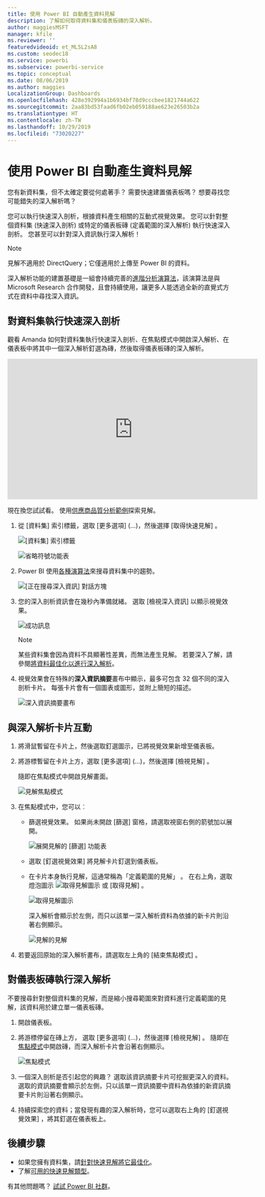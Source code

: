 ```yaml
---
title: 使用 Power BI 自動產生資料見解
description: 了解如何取得資料集和儀表板磚的深入解析。
author: maggiesMSFT
manager: kfile
ms.reviewer: ''
featuredvideoid: et_MLSL2sA8
ms.custom: seodec18
ms.service: powerbi
ms.subservice: powerbi-service
ms.topic: conceptual
ms.date: 08/06/2019
ms.author: maggies
LocalizationGroup: Dashboards
ms.openlocfilehash: 428e392994a1b6934bf78d9cccbee1821744a622
ms.sourcegitcommit: 2aa83bd53faad6fb02eb059188ae623e26503b2a
ms.translationtype: HT
ms.contentlocale: zh-TW
ms.lasthandoff: 10/29/2019
ms.locfileid: "73020227"
---
```

# <a name="generate-data-insights-automatically-with-power-bi"></a>使用 Power BI 自動產生資料見解
您有新資料集，但不太確定要從何處著手？  需要快速建置儀表板嗎？  想要尋找您可能錯失的深入解析嗎？

您可以執行快速深入剖析，根據資料產生相關的互動式視覺效果。 您可以針對整個資料集 (快速深入剖析) 或特定的儀表板磚 (定義範圍的深入解析) 執行快速深入剖析。 您甚至可以針對深入資訊執行深入解析！

> [!NOTE]
> 見解不適用於 DirectQuery；它僅適用於上傳至 Power BI 的資料。
> 

深入解析功能的建置基礎是一組會持續完善的[進階分析演算法](service-insight-types.md)，該演算法是與 Microsoft Research 合作開發，且會持續使用，讓更多人能透過全新的直覺式方式在資料中尋找深入資訊。

## <a name="run-quick-insights-on-a-dataset"></a>對資料集執行快速深入剖析
觀看 Amanda 如何對資料集執行快速深入剖析、在焦點模式中開啟深入解析、在儀表板中將其中一個深入解析釘選為磚，然後取得儀表板磚的深入解析。

<iframe width="560" height="315" src="https://www.youtube.com/embed/et_MLSL2sA8" frameborder="0" allowfullscreen></iframe>


現在換您試試看。 使用[供應商品質分析範例](sample-supplier-quality.md)探索見解。

1. 從 [資料集]  索引標籤，選取 [更多選項]  (...)，然後選擇 [取得快速見解]  。
   
    ![[資料集] 索引標籤](media/service-insights/power-bi-ellipses.png)
   
    ![省略符號功能表](media/service-insights/power-bi-tab.png)
2. Power BI 使用[各種演算法](service-insight-types.md)來搜尋資料集中的趨勢。
   
    ![[正在搜尋深入資訊] 對話方塊](media/service-insights/pbi_autoinsightssearching.png)
3. 您的深入剖析資訊會在幾秒內準備就緒。  選取 [檢視深入資訊]  以顯示視覺效果。
   
    ![成功訊息](media/service-insights/pbi_autoinsightsuccess.png)
   
    > [!NOTE]
    > 某些資料集會因為資料不具顯著性差異，而無法產生見解。  若要深入了解，請參閱[將資料最佳化以進行深入解析](service-insights-optimize.md)。
    > 
    
4. 視覺效果會在特殊的**深入資訊摘要**畫布中顯示，最多可包含 32 個不同的深入剖析卡片。 每張卡片會有一個圖表或圖形，並附上簡短的描述。
   
    ![深入資訊摘要畫布](media/service-insights/power-bi-insights.png)

## <a name="interact-with-the-insight-cards"></a>與深入解析卡片互動

1. 將滑鼠暫留在卡片上，然後選取釘選圖示，已將視覺效果新增至儀表板。

2. 將游標暫留在卡片上方，選取 [更多選項]  (...)，然後選擇 [檢視見解]  。 

    隨即在焦點模式中開啟見解畫面。
   
    ![見解焦點模式](media/service-insights/power-bi-insight-focus.png)
3. 在焦點模式中，您可以︰
   
   * 篩選視覺效果。 如果尚未開啟 [篩選]  窗格，請選取視窗右側的箭號加以展開。

       ![展開見解的 [篩選] 功能表](media/service-insights/power-bi-insights-filter-new.png)
   * 選取 [釘選視覺效果]  將見解卡片釘選到儀表板。
   * 在卡片本身執行見解，這通常稱為「定義範圍的見解」  。 在右上角，選取燈泡圖示 ![取得見解圖示](media/service-insights/power-bi-bulb-icon.png) 或 [取得見解]  。
     
       ![取得見解圖示](media/service-insights/pbi-autoinsights-tile.png)
     
     深入解析會顯示於左側，而只以該單一深入解析資料為依據的新卡片則沿著右側顯示。
     
       ![見解的見解](media/service-insights/power-bi-insights-on-insights-new.png)
4. 若要返回原始的深入解析畫布，請選取左上角的 [結束焦點模式]  。

## <a name="run-insights-on-a-dashboard-tile"></a>對儀表板磚執行深入解析
不要搜尋針對整個資料集的見解，而是縮小搜尋範圍來對資料進行定義範圍的見解，該資料用於建立單一儀表板磚。 

1. 開啟儀表板。
2. 將游標停留在磚上方， 選取 [更多選項]  (...)，然後選擇 [檢視見解]  。 隨即在[焦點模式](service-focus-mode.md)中開啟磚，而深入解析卡片會沿著右側顯示。    
   
    ![焦點模式](media/service-insights/pbi-insights-tile.png)    
3. 一個深入剖析是否引起您的興趣？ 選取該資訊摘要卡片可挖掘更深入的資料。 選取的資訊摘要會顯示於左側，只以該單一資訊摘要中資料為依據的新資訊摘要卡片則沿著右側顯示。    
4. 持續探索您的資料；當發現有趣的深入解析時，您可以選取右上角的 [釘選視覺效果]  ，將其釘選在儀表板上。

## <a name="next-steps"></a>後續步驟
- 如果您擁有資料集，請[針對快速見解將它最佳化](service-insights-optimize.md)。
- 了解[可用的快速見解類型](service-insight-types.md)。

有其他問題嗎？ [試試 Power BI 社群](http://community.powerbi.com/)。

